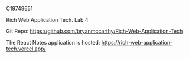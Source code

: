 C19749651

Rich Web Application Tech. Lab 4

Git Repo: https://github.com/bryanmccarthy/Rich-Web-Application-Tech


The React Notes application is hosted:
https://rich-web-application-tech.vercel.app/
